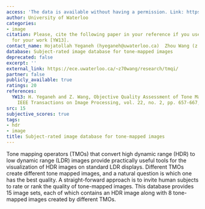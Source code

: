 ```yaml
---
access: 'The data is available without having a permission. Link: https://ece.uwaterloo.ca/~z70wang/research/tmqi/'
author: University of Waterloo
categories:
- image
citation: Please, cite the following paper in your reference if you use this database
  for your work [YW13].
contact_name: Hojatollah Yeganeh (hyeganeh@uwaterloo.ca)  Zhou Wang (z.wang@eceweb.uwaterloo.ca)
database: Subject-rated image database for tone-mapped images
deprecated: false
excerpt: ''
external_link: https://ece.uwaterloo.ca/~z70wang/research/tmqi/
partner: false
publicly_available: true
ratings: 20
references:
  YW13: H. Yeganeh and Z. Wang, Objective Quality Assessment of Tone Mapped Images,
    IEEE Transactions on Image Processing, vol. 22, no. 2, pp. 657-667, Feb. 2013.
src: 15
subjective_scores: true
tags:
- hdr
- image
title: Subject-rated image database for tone-mapped images
---
```


Tone mapping operators (TMOs) that convert high dynamic range (HDR) to low dynamic range (LDR) images provide practically useful tools for the visualization of HDR images on standard LDR displays. Different TMOs create different tone mapped images, and a natural question is which one has the best quality. A straight-forward approach is to invite human subjects to rate or rank the quality of tone-mapped images. This database provides 15 image sets, each of which contains an HDR image along with 8 tone-mapped images created by different TMOs.
